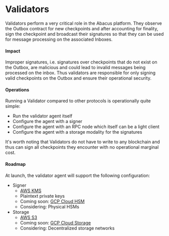 # Validators

Validators perform a very critical role in the Abacus platform. They observe the Outbox contract for new checkpoints and after accounting for finality, sign the checkpoint and broadcast their signatures so that they can be used for message processing on the associated Inboxes.&#x20;

#### Impact

Improper signatures, i.e. signatures over checkpoints that do not exist on the Outbox, are malicious and could lead to invalid messages being processed on the inbox. Thus validators are responsible for only signing valid checkpoints on the Outbox and ensure their operational security.

#### Operations

Running a Validator compared to other protocols is operationally quite simple:

* Run the validator agent itself
* Configure the agent with a signer
* Configure the agent with an RPC node which itself can be a light client
* Configure the agent with a storage modality for the signatures

It's worth noting that Validators do not have to write to any blockchain and thus can sign all checkpoints they encounter with no operational marginal cost.

#### Roadmap

At launch, the validator agent will support the following configuration:

* Signer
  * [AWS KMS](https://aws.amazon.com/kms/)
  * Plaintext private keys
  * Coming soon: [GCP Cloud HSM](https://cloud.google.com/kms/docs/hsm)
  * Considering: Physical HSMs
* Storage
  * [AWS S3](https://aws.amazon.com/s3)
  * Coming soon: [GCP Cloud Storage](https://cloud.google.com/storage)
  * Considering: Decentralized storage networks

